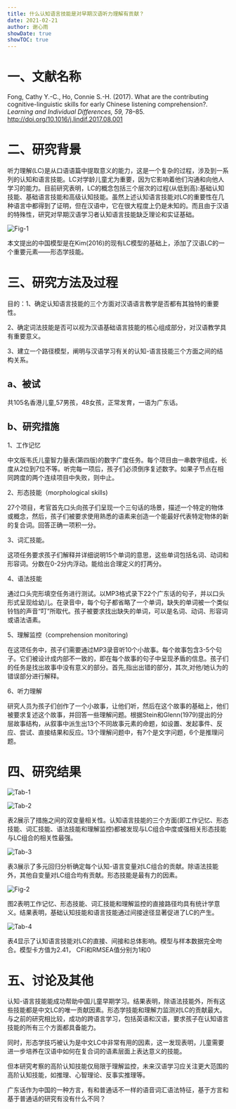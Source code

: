 ```yaml
---
title: 什么认知语言技能是对早期汉语听力理解有贡献？
date: 2021-02-21
author: 谢心雨
showDate: true
showTOC: true
---
```


# 一、文献名称

Fong, Cathy Y.-C., Ho, Connie S.-H. (2017). What are the contributing cognitive-linguistic skills for early Chinese listening comprehension?. *Learning and Individual Differences, 59,* 78–85. http://doi.org/10.1016/j.lindif.2017.08.001

# 二、研究背景

​		听力理解(LC)是从口语语篇中提取意义的能力，这是一个复杂的过程，涉及到一系列的认知和语言技能。LC对学龄儿童尤为重要，因为它影响着他们沟通和向他人学习的能力。目前研究表明，LC的概念包括三个层次的过程(从低到高):基础认知技能、基础语言技能和高级认知技能。虽然上述认知语言技能对LC的重要性在几种语言中都得到了证明，但在汉语中，它在很大程度上仍是未知的。而且由于汉语的特殊性，研究对早期汉语学习者认知语言技能缺乏理论和实证基础。

![Fig-1](../Supporting_Information/2021-02-21-XXY2-Fig-1.png)

本文提出的中国模型是在Kim(2016)的现有LC模型的基础上，添加了汉语LC的一个重要元素——形态学技能。

# 三、研究方法及过程

目的：1、确定认知语言技能的三个方面对汉语语言教学是否都有其独特的重要性。

2、确定词法技能是否可以视为汉语基础语言技能的核心组成部分，对汉语教学具有重要意义。

3、建立一个路径模型，阐明与汉语学习有关的认知-语言技能三个方面之间的结构关系。

## a、被试

共105名香港儿童,57男孩，48女孩，正常发育，一语为广东话。

## b、研究措施

1、工作记忆

中文版韦氏儿童智力量表(第四版)的数字广度任务。每个项目由一串数字组成，长度从2位到7位不等。听完每一项后，孩子们必须倒序复述数字。如果子节点在相同跨度的两个连续项目中失败，则中止。

2、形态技能（morphological skills)

27个项目，考官首先口头向孩子们呈现一个三句话的场景，描述一个特定的物体或概念，然后，孩子们被要求使用熟悉的语素来创造一个能最好代表特定物体的新的复合词。回答正确一项积一分。

3、词汇技能。

这项任务要求孩子们解释并详细说明15个单词的意思，这些单词包括名词、动词和形容词。分数在0-2分内浮动。能给出合理定义的打两分。

4、语法技能

通过口头完形填空任务进行测试。以MP3格式录下22个广东话的句子，并以口头形式呈现给幼儿。在录音中，每个句子都省略了一个单词，缺失的单词被一个类似铃铛的声音“叮”所取代。孩子被要求找出缺失的单词，可以是名词、动词、形容词或语法语素。

5、理解监控（comprehension monitoring)

在这项任务中，孩子们需要通过MP3录音听10个小故事。每个故事包含3-5个句子。它们被设计成内部不一致的，即在每个故事的句子中呈现矛盾的信息。孩子们的任务是找出故事中没有意义的部分。首先,指出出错的部分，其次,对他/她认为的错误部分进行解释。

6、听力理解

研究人员为孩子们创作了一个小故事，让他们听，然后在这个故事的基础上，他们被要求复述这个故事，并回答一些理解问题。根据Stein和Glenn(1979)提出的分层故事结构，从叙事中派生出13个不同故事元素的命题，如设置、发起事件、反应、尝试、直接结果和反应。13个理解问题中，有7个是文字问题，6个是推理问题。

# 四、研究结果

![Tab-1](../Supporting_Information/2021-02-21-XXY2-Tab-1.png)

![Tab-2](../Supporting_Information/2021-02-21-XXY2-Tab-2.png)

表2展示了措施之间的双变量相关性。认知语言技能的三个方面(即工作记忆、形态技能、词汇技能、语法技能和理解监控)都被发现与LC组合中度或强相关形态技能与LC组合的相关性最强。

![Tab-3](../Supporting_Information/2021-02-21-XXY2-Tab-3.png)

表3展示了多元回归分析确定每个认知-语言变量对LC组合的贡献。除语法技能外，其他自变量对LC组合均有贡献。形态技能是最有力的因素。

![Fig-2](../Supporting_Information/2021-02-21-XXY2-Fig-2.png)

图2表明工作记忆、形态技能、词汇技能和理解监控的直接路径均具有统计学意义。结果表明，基础认知技能和语言技能通过间接途径显著促进了LC的产生。

![Tab-4](../Supporting_Information/2021-02-21-XXY2-Tab-4.png)

表4显示了认知语言技能对LC的直接、间接和总体影响。模型与样本数据完全吻合。模型卡方值为2.41， CFI和RMSEA值分别为1和0

# 五、讨论及其他

认知-语言技能能成功帮助中国儿童早期学习。结果表明，除语法技能外，所有这些技能都是中文LC的唯一贡献因素。形态学技能和理解力监测对LC的贡献最大。与之前的研究相比较，成功的跨语言学习，包括英语和汉语，要求孩子在认知语言技能的所有三个方面都具备能力。

同时，形态学技巧被认为是中文LC中非常有用的因素，这一发现表明，儿童需要进一步培养在汉语中如何在复合词的语素层面上表达意义的技能。

但本研究考察的高阶认知技能仅局限于理解监控，未来汉语学习应关注更大范围的高阶认知技能，如推理、心智理论、反事实推理等。

广东话作为中国的一种方言，有和普通话不一样的语音词汇语法特征，基于方言和基于普通话的研究有没有什么不同？
